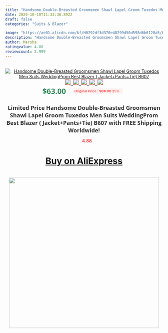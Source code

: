 ```yaml
---
title: "Handsome Double-Breasted Groomsmen Shawl Lapel Groom Tuxedos Men Suits WeddingProm Best Blazer ( Jacket+Pants+Tie) B607"
date: 2020-10-10T11:33:36.892Z
draft: false
categories: "Suits & Blazer"

image: "https://ae01.alicdn.com/kf/H0292df3d370e48299d50d598d6b6128a5/Handsome-Double-Breasted-Groomsmen-Shawl-Lapel-Groom-Tuxedos-Men-Suits-Wedding-Prom-Best-Blazer-Jacket-Pants.jpg"
description: "Handsome Double-Breasted Groomsmen Shawl Lapel Groom Tuxedos Men Suits WeddingProm Best Blazer ( Jacket+Pants+Tie) B607"
author: Marsha
ratingvalue: 4.88
reviewcount: 2.999
---
```

<br>
<div style="text-align: center;">
<a href="https://s.click.aliexpress.com/e/_A6O0iv" target="_blank" rel="nofollow noopener noreferrer"><img alt="Handsome Double-Breasted Groomsmen Shawl Lapel Groom Tuxedos Men Suits WeddingProm Best Blazer ( Jacket+Pants+Tie) B607" class="magnifier-image" src="https://ae01.alicdn.com/kf/H0292df3d370e48299d50d598d6b6128a5/Handsome-Double-Breasted-Groomsmen-Shawl-Lapel-Groom-Tuxedos-Men-Suits-Wedding-Prom-Best-Blazer-Jacket-Pants.jpg_640x640.jpg">
<br>
<img style="border:1px solid salmon" src="https://ae01.alicdn.com/kf/H0292df3d370e48299d50d598d6b6128a5/Handsome-Double-Breasted-Groomsmen-Shawl-Lapel-Groom-Tuxedos-Men-Suits-Wedding-Prom-Best-Blazer-Jacket-Pants.jpg_120x120.jpg">&nbsp;&nbsp;<img style="border:1px solid salmon" src="https://ae01.alicdn.com/kf/Hcb1fc12fa3f14a92881f412186e0f946l/Handsome-Double-Breasted-Groomsmen-Shawl-Lapel-Groom-Tuxedos-Men-Suits-Wedding-Prom-Best-Blazer-Jacket-Pants.jpg_120x120.jpg">&nbsp;&nbsp;<img style="border:1px solid salmon" src="https://ae01.alicdn.com/kf/Hf138fb8733d845dab10ab61559d24d178/Handsome-Double-Breasted-Groomsmen-Shawl-Lapel-Groom-Tuxedos-Men-Suits-Wedding-Prom-Best-Blazer-Jacket-Pants.jpg_120x120.jpg">&nbsp;&nbsp;<img style="border:1px solid salmon" src="https://ae01.alicdn.com/kf/Hf68f61e77e55473bbb1d673ff7a2d135a/Handsome-Double-Breasted-Groomsmen-Shawl-Lapel-Groom-Tuxedos-Men-Suits-Wedding-Prom-Best-Blazer-Jacket-Pants.jpg_120x120.jpg">&nbsp;&nbsp;<img style="border:1px solid salmon" src="https://ae01.alicdn.com/kf/Hb7acabc91c1a44e0bf771735f19c3d6bd/Handsome-Double-Breasted-Groomsmen-Shawl-Lapel-Groom-Tuxedos-Men-Suits-Wedding-Prom-Best-Blazer-Jacket-Pants.jpg_120x120.jpg"></a></div><br0>
<div style="text-align: center;"><span style="background-color: white; border: 0px; box-sizing: border-box; color: seagreen; display: inline-block; font-family: &quot;open sans&quot; , &quot;arial&quot; , &quot;helvetica&quot; , sans-serif , &quot;heiti&quot;; font-size: 24px; font-stretch: inherit; font-weight: 700; line-height: inherit; margin: 0px 10px 0px 0px; padding: 0px; vertical-align: middle;">$63.00 </span>
<span style="background: rgb(255 , 241 , 241); border-radius: 3px; border: 0px; box-sizing: border-box; color: #ff4747; display: inline-block; font-family: inherit; font-size: 12px; font-stretch: inherit; font-style: inherit; font-variant: inherit; font-weight: 600; line-height: inherit; margin: 0px; padding: 2px 5px; transform: scale(0.9); vertical-align: middle;">Original Price : <b style="text-decoration: line-through;">$84.00 </b> 25%&nbsp;&nbsp;</span></div>
<h1 style="color: #333333; display: inline-block; font-family: &quot;open sans&quot; , &quot;arial&quot; , &quot;helvetica&quot; , sans-serif , &quot;heiti&quot;; font-size: 18px; font-stretch: inherit; font-weight: 700; text-align: center;">Limited Price Handsome Double-Breasted Groomsmen Shawl Lapel Groom Tuxedos Men Suits WeddingProm Best Blazer ( Jacket+Pants+Tie) B607 with FREE Shipping Worldwide!</h1>
<div style="color: #ff4747; text-align: center;">
<img src="https://4.bp.blogspot.com/-M0ZcTcb-5uY/XleCXlxnR4I/AAAAAAAAAEc/OrjgMkXV1oMQFaCRZj5HQwOCBcu3w1FegCPcBGAYYCw/s1600/star.png" style="height: 15px;">&nbsp;<b>4.88</b></div>
<div class="button_cont" align="center"><a class="buynow_a" href="https://s.click.aliexpress.com/e/_A6O0iv" target="_blank" rel="nofollow noopener noreferrer"><H1>Buy on AliExpress</H1></a></div><br>
<div class="separator" style="clear: both; text-align: center;">
<img src="https://lh3.googleusercontent.com/-pTy5HemUv9M/XlePHvY0dAI/AAAAAAAAAE4/0nX5iRUoIWY8eMW9Dpxeirr157OZliDIgCLcBGAsYHQ/s1600/badge.gif" width="480">
</div>
